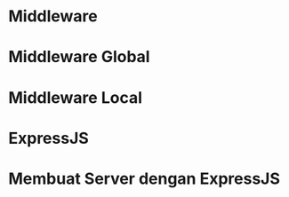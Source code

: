 # Middleware

# Middleware Global

# Middleware Local

# ExpressJS

# Membuat Server dengan ExpressJS